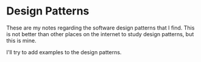 # Design Patterns

These are my notes regarding the software design patterns that I find. This is
not better than other places on the internet to study design patterns, but this
is mine.

I'll try to add examples to the design patterns.
